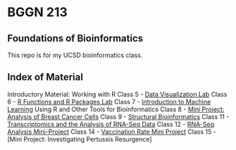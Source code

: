 # BGGN 213
## Foundations of Bioinformatics 

This repo is for my UCSD bioinformatics class. 

## Index of Material
Introductory Material: Working with R
Class 5 - [Data Visualization Lab](https://github.com/crabay/bggn213/blob/main/class5/Class5.pdf)
Class 6 - [R Functions and R Packages Lab](https://github.com/crabay/bggn213/blob/main/class6/6.pdf)
Class 7 - [Introduction to Machine Learning](https://github.com/crabay/bggn213/blob/main/class07/class07.pdf)
Using R and Other Tools for Bioinformatics 
Class 8 - [Mini Project: Analysis of Breast Cancer Cells](https://github.com/crabay/bggn213/blob/main/mini-project/Mini-Project.pdf)
Class 9 - [Structural Bioinformatics](https://github.com/crabay/bggn213/blob/main/Class09/class09.pdf)
Class 11 - [Transcriptomics and the Analysis of RNA-Seq Data](https://github.com/crabay/bggn213/blob/main/Class11/Class11lab.pdf)
Class 12 - [RNA-Seq Analysis Mini-Project](https://github.com/crabay/bggn213/blob/main/Class12/Class-12-Mini-Project-.pdf)
Class 14 - [Vaccination Rate Mini Project](https://github.com/crabay/bggn213/blob/main/Vaccination%20Mini%20Project/Vax-mini-project.pdf)
Class 15 -  [Mini Project: Investigating Pertussis Resurgence]
